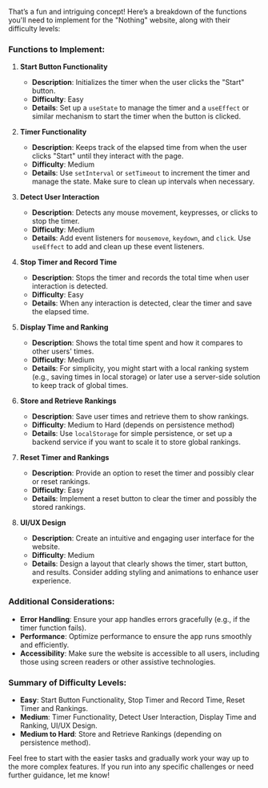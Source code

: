 That’s a fun and intriguing concept! Here’s a breakdown of the functions you'll need to implement for the "Nothing" website, along with their difficulty levels:

### Functions to Implement:

1. **Start Button Functionality**
   - **Description**: Initializes the timer when the user clicks the "Start" button.
   - **Difficulty**: Easy
   - **Details**: Set up a `useState` to manage the timer and a `useEffect` or similar mechanism to start the timer when the button is clicked.

2. **Timer Functionality**
   - **Description**: Keeps track of the elapsed time from when the user clicks "Start" until they interact with the page.
   - **Difficulty**: Medium
   - **Details**: Use `setInterval` or `setTimeout` to increment the timer and manage the state. Make sure to clean up intervals when necessary.

3. **Detect User Interaction**
   - **Description**: Detects any mouse movement, keypresses, or clicks to stop the timer.
   - **Difficulty**: Medium
   - **Details**: Add event listeners for `mousemove`, `keydown`, and `click`. Use `useEffect` to add and clean up these event listeners.

4. **Stop Timer and Record Time**
   - **Description**: Stops the timer and records the total time when user interaction is detected.
   - **Difficulty**: Easy
   - **Details**: When any interaction is detected, clear the timer and save the elapsed time.

5. **Display Time and Ranking**
   - **Description**: Shows the total time spent and how it compares to other users' times.
   - **Difficulty**: Medium
   - **Details**: For simplicity, you might start with a local ranking system (e.g., saving times in local storage) or later use a server-side solution to keep track of global times.

6. **Store and Retrieve Rankings**
   - **Description**: Save user times and retrieve them to show rankings.
   - **Difficulty**: Medium to Hard (depends on persistence method)
   - **Details**: Use `localStorage` for simple persistence, or set up a backend service if you want to scale it to store global rankings.

7. **Reset Timer and Rankings**
   - **Description**: Provide an option to reset the timer and possibly clear or reset rankings.
   - **Difficulty**: Easy
   - **Details**: Implement a reset button to clear the timer and possibly the stored rankings.

8. **UI/UX Design**
   - **Description**: Create an intuitive and engaging user interface for the website.
   - **Difficulty**: Medium
   - **Details**: Design a layout that clearly shows the timer, start button, and results. Consider adding styling and animations to enhance user experience.

### Additional Considerations:

- **Error Handling**: Ensure your app handles errors gracefully (e.g., if the timer function fails).
- **Performance**: Optimize performance to ensure the app runs smoothly and efficiently.
- **Accessibility**: Make sure the website is accessible to all users, including those using screen readers or other assistive technologies.

### Summary of Difficulty Levels:

- **Easy**: Start Button Functionality, Stop Timer and Record Time, Reset Timer and Rankings.
- **Medium**: Timer Functionality, Detect User Interaction, Display Time and Ranking, UI/UX Design.
- **Medium to Hard**: Store and Retrieve Rankings (depending on persistence method).

Feel free to start with the easier tasks and gradually work your way up to the more complex features. If you run into any specific challenges or need further guidance, let me know!